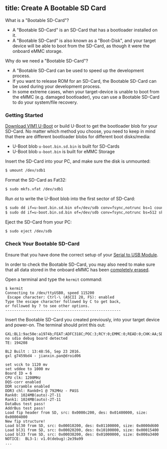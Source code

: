 title: Create A Bootable SD Card
---

What is a "Bootable SD-Card"?

* A "Bootable SD-Card" is an SD-Card that has a bootloader installed on it.
* A "Bootable SD-Card" is also known as a "Boot-Disk", and your target device will be able to boot from the SD-Card, as though it were the onboard eMMC storage.

Why do we need a "Bootable SD-Card"?

* A "Bootable SD-Card can be used to speed up the development process.
* If you want to release ROM for an SD-Card, the Bootable SD-Card can be used during your development process.
* In some extreme cases, when your target-device is unable to boot from the eMMC (e.g. damaged bootloader), you can use a Bootable SD-Card to do your system/file recovery.


### Getting Started
[Download VIM1 U-Boot](https://dl.khadas.com/Firmware/VIM1/U-boot/) or build U-Boot to get the bootloader blob for your SD-Card.
No matter which method you choose, you need to keep in mind that there are different bootloader blobs for different boot disks/media:

* U-Boot blob `u-boot.bin.sd.bin` is built for SD-Cards
* U-Boot blob `u-boot.bin` is built for eMMC Storage

Insert the SD-Card into your PC, and make sure the disk is unmounted:
```sh
$ umount /dev/sdb1
```

Format the SD-Card as Fat32:
```sh
$ sudo mkfs.vfat /dev/sdb1 
```

Run `dd` to write the U-Boot blob into the first sector of SD-Card:
```sh
$ sudo dd if=u-boot.bin.sd.bin of=/dev/sdb conv=fsync,notrunc bs=1 count=444
$ sudo dd if=u-boot.bin.sd.bin of=/dev/sdb conv=fsync,notrunc bs=512 skip=1 seek=1
```

Eject the SD-Card from your PC:
```sh
$ sudo eject /dev/sdb
```

### Check Your Bootable SD-Card

Ensure that you have done the correct setup of your [Serial to USB Module](/vim1/SetupSerialTool.html).

In order to check the Bootable SD-Card, you may also need to make sure that all data stored in the onboard eMMC has been [completely erased](/vim1/HowtoEraseEMMC.html).

Open a terminal and type the `kermit` command:
```
$ kermit
Connecting to /dev/ttyUSB0, speed 115200
 Escape character: Ctrl-\ (ASCII 28, FS): enabled
Type the escape character followed by C to get back,
or followed by ? to see other options.
----------------------------------------------------

```

Insert the Bootable SD-Card you created previously, into your target device and power-on. The terminal should print this out:
```
GXL:BL1:9ac50e:a1974b;FEAT:ADFC318C;POC:3;RCY:0;EMMC:0;READ:0;CHK:AA;SD:0;READ:0;0.0;CHK:0;
no sdio debug board detected 
TE: 194208

BL2 Built : 13:48:56, Sep 23 2016. 
gxl g7459bd4 - jianxin.pan@droid06

set vcck to 1120 mv
set vddee to 1000 mv
Board ID = 6
CPU clk: 1200MHz
DQS-corr enabled
DDR scramble enabled
DDR3 chl: Rank0+1 @ 792MHz - PASS
Rank0: 1024MB(auto)-2T-11
Rank1: 1024MB(auto)-2T-11
DataBus test pass!
AddrBus test pass!
Load fip header from SD, src: 0x0000c200, des: 0x01400000, size: 0x00004000
New fip structure!
Load bl30 from SD, src: 0x00010200, des: 0x01100000, size: 0x0000d600
Load bl31 from SD, src: 0x00020200, des: 0x10100000, size: 0x00015400
Load bl33 from SD, src: 0x00038200, des: 0x01000000, size: 0x000a3400
NOTICE:  BL3-1: v1.0(debug):2e39a99
...

```
